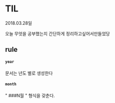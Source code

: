 # TIL

2018.03.28일

오늘 무엇을 공부했는지 간단하게 정리하고싶어서만들었당

## rule

#### ```year```

문서는 년도 별로 생성한다

#### ```month```

" ###N월 " 형식을 갖춘다.

